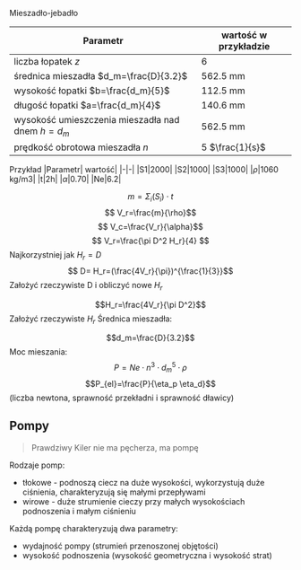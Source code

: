 Mieszadło-jebadło

|Parametr| wartość w przykładzie|
|-|-|
|liczba łopatek $z$| 6|
|średnica mieszadła $d_m=\frac{D}{3.2}$|562.5 mm|
|wysokość łopatki $b=\frac{d_m}{5}$|112.5 mm|
|długość łopatki $a=\frac{d_m}{4}$| 140.6 mm|
|wysokość umieszczenia mieszadła nad dnem $h=d_m$|562.5 mm|
|prędkość obrotowa mieszadła $n$| 5 $\frac{1}{s}$|

Przykład 
|Parametr| wartość|
|-|-|
|S1|2000|
|S2|1000|
|S3|1000|
|$\rho$|1060 kg/m3|
|t|2h|
|$\alpha$|0.70|
|Ne|6.2|
 
$$m=\Sigma_i(S_i) \cdot t$$
$$ V_r=\frac{m}{\rho}$$
$$ V_c=\frac{V_r}{\alpha}$$
$$ V_r=\frac{\pi D^2 H_r}{4} $$
Najkorzystniej jak $H_r=D$ 
$$ D= H_r=(\frac{4V_r}{\pi})^{\frac{1}{3}}$$
Założyć rzeczywiste D i obliczyć nowe $H_r$

$$H_r=\frac{4V_r}{\pi D^2}$$
Założyć rzeczywiste $H_r$
Średnica mieszadła:

$$d_m=\frac{D}{3.2}$$
Moc mieszania:
$$P=Ne\cdot n^3\cdot d_m^5 \cdot \rho$$
$$P_{el}=\frac{P}{\eta_p \eta_d}$$
(liczba newtona, sprawność przekładni i sprawność dławicy) 

## Pompy

> Prawdziwy Kiler nie ma pęcherza, ma pompę

Rodzaje pomp:

- tłokowe - podnoszą ciecz na duże wysokości, wykorzystują duże ciśnienia, charakteryzują się małymi przepływami
- wirowe - duże strumienie cieczy przy małych wysokościach podnoszenia i małym ciśnieniu

Każdą pompę charakteryzują dwa parametry:
- wydajność pompy (strumień przenoszonej objętości)
- wysokość podnoszenia (wysokość geometryczna i wysokość strat)


